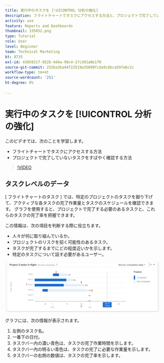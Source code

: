 ```yaml
---
title: 実行中のタスクを [!UICONTROL 分析の強化]
description: フライトチャートでタスクにアクセスする方法と、プロジェクトで完了していないタスクをWorkfrontですばやく確認する方法について説明します。
activity: use
feature: Reports and Dashboards
thumbnail: 335052.png
type: Tutorial
role: User
level: Beginner
team: Technical Marketing
kt: 8735
exl-id: 4305831f-952b-4d4a-98c4-1fc391a0e1f0
source-git-commit: 252ba3ba44f22519a35899fcda9c6bca597a6c2c
workflow-type: tm+mt
source-wordcount: '251'
ht-degree: 0%

---
```


# 実行中のタスクを [!UICONTROL 分析の強化]

このビデオでは、次のことを学習します。

* フライトチャートでタスクにアクセスする方法
* プロジェクトで完了していないタスクをすばやく確認する方法

>[!VIDEO](https://video.tv.adobe.com/v/335052/?quality=12)

## タスクレベルのデータ

[ フライトチャートのタスク ] では、特定のプロジェクトのタスクを掘り下げて、アクティブな各タスクの完了作業量とタスクのスケジュールを確認できます。 グラフを使用すると、プロジェクトで完了する必要のあるタスクと、これらのタスクの完了率を把握できます。

この情報は、次の項目を判断する際に役立ちます。

* 人々が何に取り組んでいるか。
* プロジェクトのリスクを招く可能性のあるタスク。
* タスクが完了するまでにどの程度近いかを示します。
* 特定のタスクについて話す必要があるユーザー。

![下の箇条書き記号で説明されている領域に番号が付いたフライトチャートのタスクを示す画像](assets/section-2-11.png)

グラフには、次の情報が表示されます。

1. 左側のタスク名。
1. 一番下の日付。
1. タスクバー内の濃い青色は、タスクの完了作業時間を示します。
1. タスクバー内の明るい青色は、タスクの完了に必要な作業量を示します。
1. タスクバーの右側の数値は、タスクの完了率を示します。
